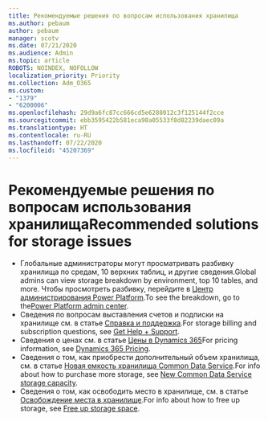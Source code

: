 ```yaml
---
title: Рекомендуемые решения по вопросам использования хранилища
ms.author: pebaum
author: pebaum
manager: scotv
ms.date: 07/21/2020
ms.audience: Admin
ms.topic: article
ROBOTS: NOINDEX, NOFOLLOW
localization_priority: Priority
ms.collection: Adm_O365
ms.custom:
- "1379"
- "6200006"
ms.openlocfilehash: 29d9a6fc87cc666cd5e6288012c3f125144f2cce
ms.sourcegitcommit: ebb3595422b581eca98a05533f8d82239daec09a
ms.translationtype: HT
ms.contentlocale: ru-RU
ms.lasthandoff: 07/22/2020
ms.locfileid: "45207369"
---
```

# <a name="recommended-solutions-for-storage-issues"></a><span data-ttu-id="05f1a-102">Рекомендуемые решения по вопросам использования хранилища</span><span class="sxs-lookup"><span data-stu-id="05f1a-102">Recommended solutions for storage issues</span></span>

- <span data-ttu-id="05f1a-103">Глобальные администраторы могут просматривать разбивку хранилища по средам, 10 верхних таблиц, и другие сведения.</span><span class="sxs-lookup"><span data-stu-id="05f1a-103">Global admins can view storage breakdown by environment, top 10 tables, and more.</span></span> <span data-ttu-id="05f1a-104">Чтобы просмотреть разбивку, перейдите в [Центр администрирования Power Platform](https://admin.powerplatform.microsoft.com/analytics/d365ce).</span><span class="sxs-lookup"><span data-stu-id="05f1a-104">To see the breakdown, go to the[Power Platform admin center](https://admin.powerplatform.microsoft.com/analytics/d365ce).</span></span> 
- <span data-ttu-id="05f1a-105">Сведения по вопросам выставления счетов и подписки на хранилище см. в статье [Справка и поддержка](https://docs.microsoft.com/dynamics365/customer-engagement/admin/contact-information-microsoft-dynamics-365-online-billing-support).</span><span class="sxs-lookup"><span data-stu-id="05f1a-105">For storage billing and subscription questions, see [Get Help + Support](https://docs.microsoft.com/dynamics365/customer-engagement/admin/contact-information-microsoft-dynamics-365-online-billing-support).</span></span>
- <span data-ttu-id="05f1a-106">Сведения о ценах см. в статье [Цены в Dynamics 365](https://dynamics.microsoft.com/pricing/)</span><span class="sxs-lookup"><span data-stu-id="05f1a-106">For pricing information, see [Dynamics 365 Pricing](https://dynamics.microsoft.com/pricing/).</span></span>
- <span data-ttu-id="05f1a-107">Сведения о том, как приобрести дополнительный объем хранилища, см. в статье [Новая емкость хранилища Common Data Service](https://go.microsoft.com/fwlink/p/?linkid=2010782).</span><span class="sxs-lookup"><span data-stu-id="05f1a-107">For info about how to purchase more storage, see [New Common Data Service storage capacity](https://go.microsoft.com/fwlink/p/?linkid=2010782).</span></span>
- <span data-ttu-id="05f1a-108">Сведения о том, как освободить место в хранилище, см. в статье [Освобождение места в хранилище](https://go.microsoft.com/fwlink/p/?linkid=2011105).</span><span class="sxs-lookup"><span data-stu-id="05f1a-108">For info about how to free up storage, see [Free up storage space](https://go.microsoft.com/fwlink/p/?linkid=2011105).</span></span>